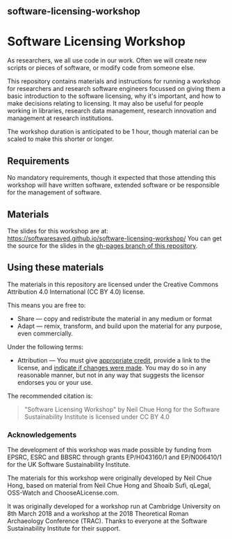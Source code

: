 ## software-licensing-workshop

# Software Licensing Workshop

As researchers, we all use code in our work. Often we will create new scripts or pieces of software, or modify code from someone else. 

This repository contains materials and instructions for running a workshop for researchers and research software engineers focussed on giving them a basic introduction to the software licensing, why it's important, and how to make decisions relating to licensing. It may also be useful for people working in libraries, research data management, research innovation and management at research institutions.

The workshop duration is anticipated to be 1 hour, though material can be scaled to make this shorter or longer.

## Requirements

No mandatory requirements, though it expected that those attending this workshop will have written software, extended software or be responsible for the management of software.

## Materials

The slides for this workshop are at: https://softwaresaved.github.io/software-licensing-workshop/
You can get the source for the slides in the [gh-pages branch of this repository](https://github.com/softwaresaved/software-licensing-workshop/tree/gh-pages).

## Using these materials

The materials in this repository are licensed under the Creative Commons Attribution 4.0 International (CC BY 4.0) license.

This means you are free to:

  - Share — copy and redistribute the material in any medium or format
  - Adapt — remix, transform, and build upon the material for any purpose, even commercially.
  
Under the following terms:

  - Attribution — You must give [appropriate credit](https://wiki.creativecommons.org/wiki/License_Versions#Detailed_attribution_comparison_chart), provide a link to the license, and [indicate if changes were made](https://wiki.creativecommons.org/wiki/Best_practices_for_attribution#This_is_a_good_attribution_for_material_you_modified_slightly). 
  You may do so in any reasonable manner, but not in any way that suggests the licensor endorses you or your use.
  
The recommended citation is:

> "Software Licensing Workshop" by Neil Chue Hong for the Software Sustainability Institute is licensed under CC BY 4.0


### Acknowledgements

The development of this workshop was made possible by funding from EPSRC, ESRC and BBSRC through grants EP/H043160/1 and EP/N006410/1 for the UK Software Sustainability Institute.

The materials for this workshop were originally developed by Neil Chue Hong, based on material from Neil Chue Hong and Shoaib Sufi, qLegal, OSS-Watch and ChooseALicense.com.

It was originally developed for a workshop run at Cambridge University on 8th March 2018 and a workshop at the 2018 Theoretical Roman Archaeology Conference (TRAC). Thanks to everyone at the Software Sustainability Institute for their support.
